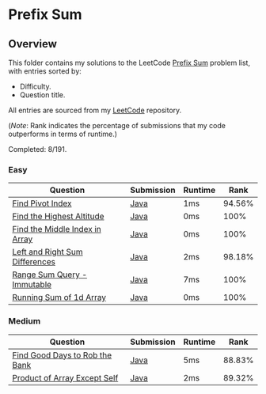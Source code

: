 # Prefix Sum

## Overview
This folder contains my solutions to the LeetCode [Prefix Sum](https://leetcode.com/problem-list/prefix-sum/) problem list,
with entries sorted by:
- Difficulty.
- Question title.

All entries are sourced from my [LeetCode](https://github.com/shumarb/leetcode) repository.

(*Note*: Rank indicates the percentage of submissions that my code outperforms in terms of runtime.)

Completed: 8/191.

### Easy
| Question                                                                                                    | Submission                                                                                             | Runtime | Rank   |
|-------------------------------------------------------------------------------------------------------------|--------------------------------------------------------------------------------------------------------|---------|--------|
| [Find Pivot Index](https://leetcode.com/problems/find-pivot-index/description/)                             | [Java](https://github.com/shumarb/leetcode/blob/main/submissions/java/FindPivotIndex.java)             | 1ms     | 94.56% |
| [Find the Highest Altitude](https://leetcode.com/problems/find-the-highest-altitude/description/)           | [Java](https://github.com/shumarb/leetcode/blob/main/submissions/java/FindTheHighestAltitude.java)     | 0ms     | 100%   |
| [Find the Middle Index in Array](https://leetcode.com/problems/find-the-middle-index-in-array/description/) | [Java](https://github.com/shumarb/leetcode/blob/main/submissions/java/FindTheMiddleIndexInArray.java)  | 0ms     | 100%   |
| [Left and Right Sum Differences](https://leetcode.com/problems/left-and-right-sum-differences/description/) | [Java](https://github.com/shumarb/leetcode/blob/main/submissions/java/LeftAndRightSumDifferences.java) | 2ms     | 98.18% |
| [Range Sum Query - Immutable](https://leetcode.com/problems/range-sum-query-immutable/description/)         | [Java](https://github.com/shumarb/leetcode/blob/main/submissions/java/NumArray.java)                   | 7ms     | 100%   |
| [Running Sum of 1d Array](https://leetcode.com/problems/running-sum-of-1d-array/description/)               | [Java](https://github.com/shumarb/leetcode/blob/main/submissions/java/RunningSumOf1DArray.java)        | 0ms     | 100%   |

### Medium
| Question                                                                                                    | Submission                                                                                           | Runtime | Rank   |
|-------------------------------------------------------------------------------------------------------------|------------------------------------------------------------------------------------------------------|---------|--------|
| [Find Good Days to Rob the Bank](https://leetcode.com/problems/find-good-days-to-rob-the-bank/description/) | [Java](https://github.com/shumarb/leetcode/blob/main/submissions/java/FindGoodDaysToRobTheBank.java) | 5ms     | 88.83% |
| [Product of Array Except Self](https://leetcode.com/problems/product-of-array-except-self/description/)     | [Java](https://github.com/shumarb/leetcode/blob/main/submissions/java/ProductOfArrayExceptSelf.java) | 2ms     | 89.32% |
